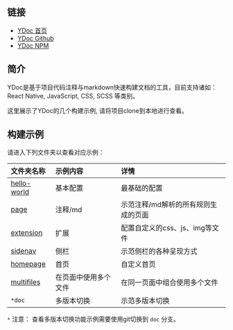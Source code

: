 ## 链接

- [YDoc 首页](https://ydoc.ymfe.org/)
- [YDoc Github](https://github.com/YMFE/ydoc)
- [YDoc NPM](https://www.npmjs.com/package/ydoc)

## 简介

YDoc是基于项目代码注释与markdown快速构建文档的工具，目前支持诸如：React Native, JavaScript, CSS, SCSS 等类别。

这里展示了YDoc的几个构建示例, 请将项目clone到本地进行查看。

## 构建示例

请进入下列文件夹以查看对应示例：

| 文件夹名称      | 示例内容         | 详情  |
| :-----------  |:-------------   | :-----|
| [hello-world](https://ydoc.ymfe.org/demo/examples/hello-world/index.html)   | 基本配置         | 最基础的配置                           |
| [page](https://ydoc.ymfe.org/demo/examples/page/index.html)          | 注释/md         | 示范注释/md解析的所有规则生成的页面        |
| [extension](https://ydoc.ymfe.org/demo/examples/extension/index.html)     | 扩展            | 配置自定义的css、js、img等文件           |
| [sidenav](https://ydoc.ymfe.org/demo/examples/sidenav/index.html)       | 侧栏            | 示范侧栏的各种呈现方式                   |
| [homepage](https://ydoc.ymfe.org/demo/examples/homepage/index.html)      | 首页            | 自定义首页                             |
| [multifiles](https://ydoc.ymfe.org/demo/examples/multifiles/index.html)    |在页面中使用多个文件| 在同一页面中组合使用多个文件              |
| `*doc`          | 多版本切换        | 示范多版本切换                        |

`*` 注意： 查看多版本切换功能示例需要使用git切换到 `doc` 分支。
